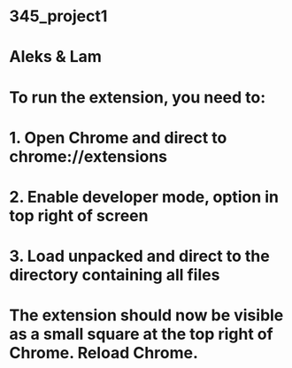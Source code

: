 # 345_project1
# Aleks & Lam

# To run the extension, you need to:
# 1. Open Chrome and direct to chrome://extensions
# 2. Enable developer mode, option in top right of screen
# 3. Load unpacked and direct to the directory containing all files

# The extension should now be visible as a small square at the top right of Chrome. Reload Chrome.